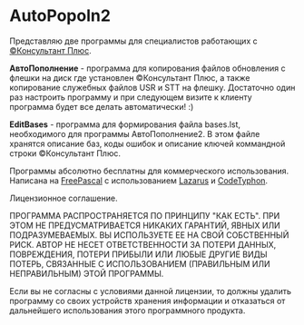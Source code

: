 # AutoPopoln2
Представляю две программы для специалистов работающих с [©Консультант Плюс](http://www.consultant.ru/).

**АвтоПополнение** - программа для копирования файлов обновления с флешки на диск где установлен ©Консультант Плюс, а также копирование служебных файлов USR и STT на флешку. Достаточно один раз настроить программу и при следующем визите к клиенту программа будет все делать автоматически! :) 

**EditBases** - программа для формирования файла bases.lst, необходимого для программы АвтоПополнение2. В этом файле хранятся описание баз, коды ошибок и описание ключей коммандной строки ©Консультант Плюс.

Программы абсолютно бесплатны для коммерческого использования.
Написана на [FreePascal](https://www.freepascal.org/) с использованием [Lazarus](http://www.lazarus-ide.org/) и [CodeTyphon](http://www.pilotlogic.com/).

Лицензионное соглашение.

ПРОГРАММА РАСПРОСТРАНЯЕТСЯ ПО ПРИНЦИПУ "КАК ЕСТЬ". ПРИ ЭТОМ НЕ ПРЕДУСМАТРИВАЕТСЯ НИКАКИХ ГАРАНТИЙ, ЯВНЫХ ИЛИ ПОДРАЗУМЕВАЕМЫХ. ВЫ ИСПОЛЬЗУЕТЕ ЕЕ НА СВОЙ СОБСТВЕННЫЙ РИСК. АВТОР НЕ НЕСЕТ ОТВЕТСТВЕННОСТИ ЗА ПОТЕРИ ДАННЫХ, ПОВРЕЖДЕНИЯ, ПОТЕРИ ПРИБЫЛИ ИЛИ ЛЮБЫЕ ДРУГИЕ ВИДЫ ПОТЕРЬ, СВЯЗАННЫЕ С ИСПОЛЬЗОВАНИЕМ (ПРАВИЛЬНЫМ ИЛИ НЕПРАВИЛЬНЫМ) ЭТОЙ ПРОГРАММЫ.

Если вы не согласны с условиями данной лицензии, то должны удалить программу со своих устройств хранения информации и отказаться от дальнейшего использования этого программного продукта.